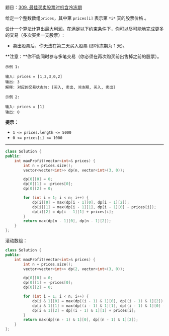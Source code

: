 题目：[309. 最佳买卖股票时机含冷冻期](https://leetcode.cn/problems/best-time-to-buy-and-sell-stock-with-cooldown/)

给定一个整数数组`prices`，其中第 `prices[i]` 表示第 `*i*` 天的股票价格 。

设计一个算法计算出最大利润。在满足以下约束条件下，你可以尽可能地完成更多的交易（多次买卖一支股票）:

- 卖出股票后，你无法在第二天买入股票 (即冷冻期为 1 天)。

**注意：**你不能同时参与多笔交易（你必须在再次购买前出售掉之前的股票）。

```
示例 1:

输入: prices = [1,2,3,0,2]
输出: 3 
解释: 对应的交易状态为: [买入, 卖出, 冷冻期, 买入, 卖出]

示例 2:

输入: prices = [1]
输出: 0

```

**提示：**

- `1 <= prices.length <= 5000`
- `0 <= prices[i] <= 1000`

---

```c++
class Solution {
public:
    int maxProfit(vector<int>& prices) {
        int n = prices.size();
        vector<vector<int>> dp(n, vector<int>(3, 0));

        dp[0][0] = 0;
        dp[0][1] = -prices[0];
        dp[0][2] = 0;

        for (int i = 1; i < n; i++) {
            dp[i][0] = max(dp[i - 1][0], dp[i - 1][2]);
            dp[i][1] = max(dp[i - 1][1], dp[i - 1][0] - prices[i]);
            dp[i][2] = dp[i - 1][1] + prices[i];
        }
        return max(dp[n - 1][0], dp[n - 1][2]);
    }
};
```

滚动数组：

```c++
class Solution {
public:
    int maxProfit(vector<int>& prices) {
        int n = prices.size();
        vector<vector<int>> dp(2, vector<int>(3, 0));

        dp[0][0] = 0;
        dp[0][1] = -prices[0];
        dp[0][2] = 0;

        for (int i = 1; i < n; i++) {
            dp[i & 1][0] = max(dp[(i - 1) & 1][0], dp[(i - 1) & 1][2]);
            dp[i & 1][1] = max(dp[(i - 1) & 1][1], dp[(i - 1) & 1][0] - prices[i]);
            dp[i & 1][2] = dp[(i - 1) & 1][1] + prices[i];
        }
        return max(dp[(n - 1) & 1][0], dp[(n - 1) & 1][2]);
    }
};
```

